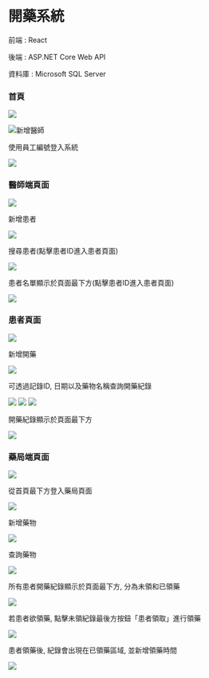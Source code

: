 # 開藥系統

前端 : React 

後端 : ASP.NET Core Web API

資料庫 : Microsoft SQL Server




### 首頁

![](/pics/首頁_1.jpg)




![新增醫師](/pics/首頁_2.jpg)

使用員工編號登入系統

![](/pics/首頁_3.jpg)

### 醫師端頁面

![](/pics/醫師_1.jpg)


新增患者

![](/pics/醫師_2.jpg)

搜尋患者(點擊患者ID進入患者頁面)

![](/pics/醫師_3.jpg)

患者名單顯示於頁面最下方(點擊患者ID進入患者頁面)

![](/pics/醫師_4.jpg)

### 患者頁面

![](/pics/患者_1.jpg)


新增開藥

![](/pics/患者_2.jpg)

可透過記錄ID, 日期以及藥物名稱查詢開藥紀錄

![](/pics/患者_3.jpg)
![](/pics/患者_4.jpg)
![](/pics/患者_5.jpg)

開藥紀錄顯示於頁面最下方

![](/pics/患者_6.jpg)

### 藥局端頁面

![](/pics/藥局_1.jpg)

從首頁最下方登入藥局頁面

![](/pics/藥局_3.jpg)

新增藥物

![](/pics/藥局_2.jpg)

查詢藥物

![](/pics/藥局_4.jpg)

所有患者開藥紀錄顯示於頁面最下方, 分為未領和已領藥

![](/pics/藥局_5.jpg)

若患者欲領藥, 點擊未領紀錄最後方按鈕「患者領取」進行領藥

![](/pics/藥局_6.jpg)

患者領藥後, 紀錄會出現在已領藥區域, 並新增領藥時間

![](/pics/藥局_7.jpg)

